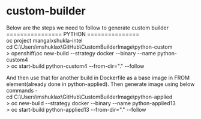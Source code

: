 # custom-builder

Below are the steps we need to follow to generate custom builder <br>
================ PYTHON =============== <br>
oc project mangalxshukla-intel <br>
cd C:\Users\mshuklax\GitHub\CustomBuilderImage\python-custom <br>
\> openshift\oc new-build --strategy docker --binary --name python-custom4 <br>
\> oc start-build python-custom4 --from-dir="." --follow <br>

And then use that for another build in Dockerfile as a base image in FROM element(already done in python-applied). Then generate image using below commands - <br>
cd C:\Users\mshuklax\GitHub\CustomBuilderImage\python-applied <br>
\> oc new-build --strategy docker --binary --name python-applied13 <br>
\> oc start-build python-applied13 --from-dir="." --follow <br>
